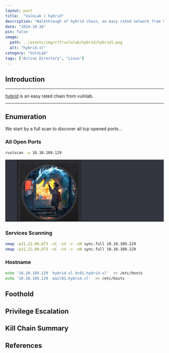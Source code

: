 ```yaml
---
layout: post
title:  "VulnLab | hybrid"
description: "Walkthrough of hybrid chain, an easy rated network from VulnLab"
date: "2024-10-16"
pin: false
image:
  path: ../assets/img/ctf/vulnlab/hybrid/hybrid1.png
  alt: "hybrid.vl"
category: "VulnLab"
tags: ["Active Directory", "Linux"]
---
```


## Introduction
------------------------------------------------------------------------------------------
[hybrid](https://www.vulnlab.com/machines) is an easy rated chain from vulnlab.

------------------------------------------------------------------------------------------


## Enumeration
We start by a full scan to discover all tcp opened ports...
### All Open Ports
```bash
rustscan -a 10.10.109.129
```
![rustscan](./assets/img/ctf/vulnlab/hybrid/hybrid1.png)

### Services Scanning
```bash
nmap -p21,22,80,873 -sC -sV -v -oN sync.full 10.10.109.129
nmap -p21,22,80,873 -sC -sV -v -oN sync.full 10.10.109.129
```
### Hostname
```bash
echo '10.10.109.129  hybrid.vl dc01.hybrid.vl'  >> /etc/hosts
echo '10.10.109.129  mail01.hybrid.vl'  >> /etc/hosts
```

## Foothold



## Privilege Escalation



## Kill Chain Summary



## References
